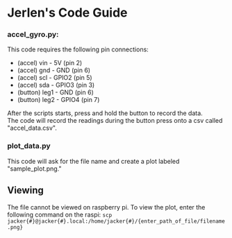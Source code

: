 # Jerlen's Code Guide


### accel_gyro.py:  
This code requires the following pin connections:  
* (accel) vin   - 5V    (pin 2)
* (accel) gnd   - GND   (pin 6)
* (accel) scl   - GPIO2 (pin 5)
* (accel) sda   - GPIO3 (pin 3)
* (button) leg1 - GND   (pin 6)
* (button) leg2 - GPIO4 (pin 7)

After the scripts starts, press and hold the button to record the data.  
The code will record the readings during the button press onto a csv called "accel_data.csv".

### plot_data.py  
This code will ask for the file name and create a plot labeled "sample_plot.png."

## Viewing  
The file cannot be viewed on raspberry pi. To view the plot, enter the following command on the raspi:  `scp jacker{#}@jacker{#}.local:/home/jacker{#}/{enter_path_of_file/filename.png}`

